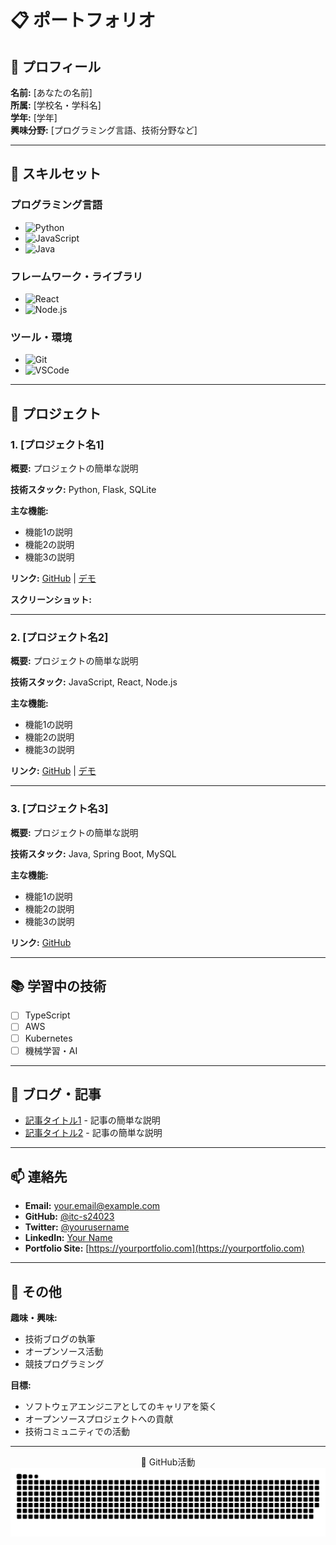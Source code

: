 # 📋 ポートフォリオ

## 👤 プロフィール

**名前:** [あなたの名前]  
**所属:** [学校名・学科名]  
**学年:** [学年]  
**興味分野:** [プログラミング言語、技術分野など]

---

## 🎯 スキルセット

### プログラミング言語
- ![Python](https://img.shields.io/badge/-Python-3776AB?style=flat-square&logo=Python&logoColor=white)
- ![JavaScript](https://img.shields.io/badge/-JavaScript-F7DF1E?style=flat-square&logo=JavaScript&logoColor=black)
- ![Java](https://img.shields.io/badge/-Java-007396?style=flat-square&logo=Java&logoColor=white)

### フレームワーク・ライブラリ
- ![React](https://img.shields.io/badge/-React-61DAFB?style=flat-square&logo=React&logoColor=black)
- ![Node.js](https://img.shields.io/badge/-Node.js-339933?style=flat-square&logo=Node.js&logoColor=white)

### ツール・環境
- ![Git](https://img.shields.io/badge/-Git-F05032?style=flat-square&logo=Git&logoColor=white)
- ![VSCode](https://img.shields.io/badge/-VSCode-007ACC?style=flat-square&logo=Visual-Studio-Code&logoColor=white)

---

## 🚀 プロジェクト

### 1. [プロジェクト名1]
**概要:** プロジェクトの簡単な説明

**技術スタック:** Python, Flask, SQLite

**主な機能:**
- 機能1の説明
- 機能2の説明
- 機能3の説明

**リンク:** [GitHub](https://github.com/yourusername/project1) | [デモ](https://example.com)

**スクリーンショット:**
<!-- ![Screenshot](path/to/screenshot.png) -->

---

### 2. [プロジェクト名2]
**概要:** プロジェクトの簡単な説明

**技術スタック:** JavaScript, React, Node.js

**主な機能:**
- 機能1の説明
- 機能2の説明
- 機能3の説明

**リンク:** [GitHub](https://github.com/yourusername/project2) | [デモ](https://example.com)

---

### 3. [プロジェクト名3]
**概要:** プロジェクトの簡単な説明

**技術スタック:** Java, Spring Boot, MySQL

**主な機能:**
- 機能1の説明
- 機能2の説明
- 機能3の説明

**リンク:** [GitHub](https://github.com/yourusername/project3)

---

## 📚 学習中の技術

- [ ] TypeScript
- [ ] AWS
- [ ] Kubernetes
- [ ] 機械学習・AI

---

## 📝 ブログ・記事

- [記事タイトル1](https://example.com) - 記事の簡単な説明
- [記事タイトル2](https://example.com) - 記事の簡単な説明

---

## 📫 連絡先

- **Email:** your.email@example.com
- **GitHub:** [@itc-s24023](https://github.com/itc-s24023)
- **Twitter:** [@yourusername](https://twitter.com/yourusername)
- **LinkedIn:** [Your Name](https://linkedin.com/in/yourname)
- **Portfolio Site:** [https://yourportfolio.com](https://yourportfolio.com)

---

## 🌟 その他

**趣味・興味:**
- 技術ブログの執筆
- オープンソース活動
- 競技プログラミング

**目標:**
- ソフトウェアエンジニアとしてのキャリアを築く
- オープンソースプロジェクトへの貢献
- 技術コミュニティでの活動

---

<div align="center">
🐍 GitHub活動
  <picture>
    <source media="(prefers-color-scheme: dark)" srcset="https://raw.githubusercontent.com/obregonia1/obregonia1/master/img/snake-dark.svg">
    <source media="(prefers-color-scheme: light)" srcset="https://raw.githubusercontent.com/obregonia1/obregonia1/master/img/snake.svg">
    <img alt="github contribution grid snake animation" src="https://raw.githubusercontent.com/obregonia1/obregonia1/master/img/snake-dark.svg">
  </picture>
</div>